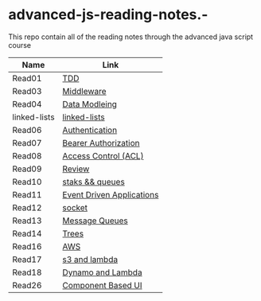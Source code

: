 # advanced-js-reading-notes.-

This repo contain all of the reading notes through the advanced java script course

| Name         | Link                                   |
| ------------ | -------------------------------------- |
| Read01       | [TDD](01-prep-and-tdd.md)              |
| Read03       | [Middleware](read03.md)                |
| Read04       | [Data Modleing](Read04.md)             |
| linked-lists | [linked-lists](linked-lists.md)        |
| Read06       | [Authentication](read06.md)            |
| Read07       | [Bearer Authorization](read07.md)      |
| Read08       | [Access Control (ACL)](read08.md)      |
| Read09       | [Review](read09.md)                    |
| Read10       | [staks && queues](read10.md)           |
| Read11       | [Event Driven Applications](read11.md) |
| Read12       | [socket](read12.md)                    |
| Read13       | [Message Queues](read13.md)            |
| Read14       | [Trees](read14.md)                     |
| Read16       | [AWS](read16.md)                       |
| Read17       | [s3 and lambda](read17.md)             |
| Read18       | [Dynamo and Lambda](read18.md)         |
| Read26       | [Component Based UI](Read26.md)        |
